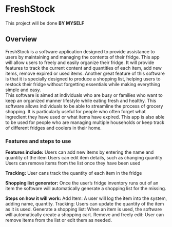 # FreshStock
This project will be done **BY MYSELF**

## Overview
FreshStock is a software application designed to provide assistance to users by maintaining and managing the contents of their fridge. This app will allow users to freely and easily organize their fridge. It will provide features to track the current content and quantities of each item, add new items, remove expired or used items. Another great feature of this software is that it is specially designed to produce a shopping list, helping users to restock their fridge without forgetting essentials while making everything simple and easy.  
This software is aimed at individuals who are busy or families who want to keep an organized manner lifestyle while eating fresh and healthy. This software allows individuals to be able to streamline the process of grocery shopping. It is particularly useful for people who often forget what ingredient they have used or what items have expired. This app is also able to be used for people who are managing multiple households or keep track of different fridges and coolers in their home. 

### Features and steps to use
**Features include:** 
Users can add new items by entering the name and quantity of the item 
Users can edit item details, such as changing quantity 
Users can remove items from the list once they have been used 

**Tracking:**
User cans track the quantity of each item in the fridge 

**Shopping list generator:**
Once the user’s fridge inventory runs out of an item the software will automatically generate a shopping list for the missing. 

**Steps on how it will work:**
Add Item: A user will log the item into the system, adding name, quantity. 
Tracking: Users can update the quantity of the item as it is used. 
Generate a shopping list: When an item is used, the software will automatically create a shopping cart. 
Remove and freely edit: User can remove items from the list or edit them as needed. 
